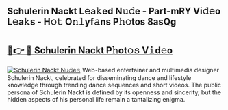 ## Schulerin Nackt L𝚎a𝚔ed N𝚞𝚍e - Part-mRY Vi𝚍𝚎o L𝚎a𝚔s - H𝚘𝚝 O𝚗𝚕yf𝚊ns P𝚑𝚘tos 8asQg

# <h2><a href="http://kfbm07z.oniu.top/?m=Schulerin+Nackt">🔗👉 🔴 Schulerin Nackt P𝚑ot𝚘𝚜 V𝚒d𝚎o</a></h2>

[![Schulerin Nackt Nu𝚍e𝚜](https://i.imgur.com/0qMVB7G.gif)](http://kfbm07z.oniu.top/?m=Schulerin+Nackt)
Web-based entertainer and multimedia designer Schulerin Nackt, celebrated for disseminating dance and lifestyle knowledge through trending dance sequences and short videos. The public persona of Schulerin Nackt is defined by its openness and sincerity, but the hidden aspects of his personal life remain a tantalizing enigma.  

